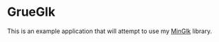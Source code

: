 # GrueGlk

This is an example application that will attempt to use my [MinGlk](https://github.com/jeffnyman/minglk) library.
